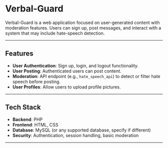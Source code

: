 # Verbal-Guard

Verbal-Guard is a web application focused on user-generated content with moderation features. Users can sign up, post messages, and interact with a system that may include hate-speech detection.

---

## Features

- **User Authentication**: Sign up, login, and logout functionality.
- **User Posting**: Authenticated users can post content.
- **Moderation**: API endpoint (e.g., `hate_speech_api`) to detect or filter hate speech before posting.
- **User Profiles**: Allow users to upload profile pictures.

---

## Tech Stack

- **Backend**: PHP  
- **Frontend**: HTML, CSS  
- **Database**: MySQL (or any supported database, specify if different)  
- **Security**: Authentication, session handling, basic moderation  

---
